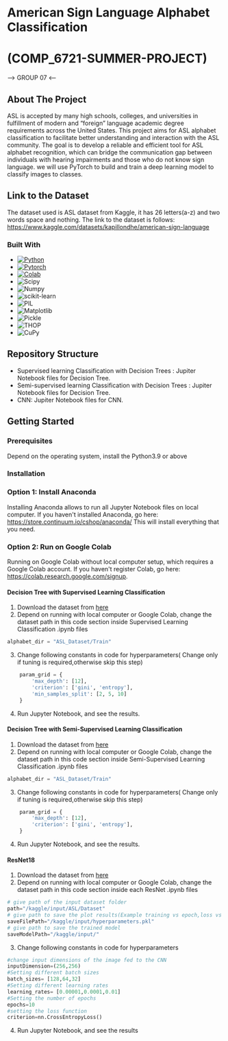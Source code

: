 # American Sign Language Alphabet Classification
# (COMP_6721-SUMMER-PROJECT)

--> GROUP 07 <--

## About The Project
ASL is accepted by many high schools, colleges, and universities in fulfillment of modern and “foreign” language academic degree requirements across the United States. This project aims for ASL alphabet classification to facilitate better understanding and interaction with the ASL community. The goal is to develop a reliable and efficient tool for ASL alphabet recognition, which can bridge the communication gap between individuals with hearing impairments and those who do not know sign language. we will use PyTorch to build and train a deep learning model to classify images to classes.

## Link to the Dataset

The dataset used is ASL dataset from Kaggle, it has 26 letters(a-z) and two words space and nothing. The link to the dataset is follows:
https://www.kaggle.com/datasets/kapillondhe/american-sign-language



### Built With
* [![Python][Python]][Python-url]
* [![Pytorch][Pytorch]][Pytorch-url]
* [![Colab][Colab]][Colab-url]
* ![Scipy][Scipy]
* ![Numpy][Numpy]
* ![scikit-learn][scikit-learn]
* ![PIL][PIL]
* ![Matplotlib][Matplotlib]
* ![Pickle][Pickle]
* ![THOP][THOP]
* ![CuPy][CuPy]

## Repository Structure
* Supervised learning Classification with Decision Trees : Jupiter Notebook files for Decision Tree.
* Semi-supervised learning Classification with Decision Trees : Jupiter Notebook files for Decision Tree. 
* CNN: Jupiter Notebook files for CNN.

<!-- GETTING STARTED -->
## Getting Started
### Prerequisites
Depend on the operating system, install the Python3.9 or above

### Installation

### Option 1: Install Anaconda
Installing Anaconda allows to run all Jupyter Notebook files on local computer. If you haven't installed Anaconda, go here: https://store.continuum.io/cshop/anaconda/ This will install everything that you need.

### Option 2: Run on Google Colab
Running on Google Colab without local computer setup, which requires a Google Colab account. If you haven't register Colab, go here: https://colab.research.google.com/signup.

#### Decision Tree with Supervised Learning Classification
1. Download the dataset from [here](https://www.kaggle.com/datasets/kapillondhe/american-sign-language)
2. Depend on running with local computer or Google Colab, change the dataset path in this code section inside Supervised Learning Classification .ipynb files
```python
alphabet_dir = "ASL_Dataset/Train"
```
3. Change following constants in code for hyperparameters( Change only if tuning is required,otherwise skip this step)
```python
    param_grid = {
        'max_depth': [12],
        'criterion': ['gini', 'entropy'],
        'min_samples_split': [2, 5, 10]
    }
```
4. Run Jupyter Notebook, and see the results.

#### Decision Tree with Semi-Supervised Learning Classification
1. Download the dataset from [here](https://www.kaggle.com/datasets/kapillondhe/american-sign-language)
2. Depend on running with local computer or Google Colab, change the dataset path in this code section inside Semi-Supervised Learning Classification .ipynb files
```python
alphabet_dir = "ASL_Dataset/Train"
```
3. Change following constants in code for hyperparameters( Change only if tuning is required,otherwise skip this step)
```python
    param_grid = {
        'max_depth': [12],
        'criterion': ['gini', 'entropy'],
    }
```
4. Run Jupyter Notebook, and see the results.

#### ResNet18
1. Download the dataset from [here](https://www.kaggle.com/datasets/kapillondhe/american-sign-language)
2. Depend on running with local computer or Google Colab, change the dataset path in this code section inside each ResNet .ipynb files
```python
# give path of the input dataset folder
path="/kaggle/input/ASL/Dataset"
# give path to save the plot results(Example training vs epoch,loss vs steps,etc)
saveFilePath="/kaggle/input/hyperparameters.pkl"
# give path to save the trained model
saveModelPath="/kaggle/input/"
```
3. Change following constants in code for hyperparameters
```python
#change input dimensions of the image fed to the CNN
inputDimension=(256,256)
#Setting different batch sizes
batch_sizes= [128,64,32]
#Setting different learning rates
learning_rates= [0.00001,0.0001,0.01]
#Setting the number of epochs
epochs=10
#setting the loss function
criterion=nn.CrossEntropyLoss()
``` 
4. Run Jupyter Notebook, and see the results

<!-- MARKDOWN LINKS & IMAGES -->
<!-- https://www.markdownguide.org/basic-syntax/#reference-style-links -->
[Python]: https://img.shields.io/badge/Python-3.9-3776AB.svg?style=flat&logo=python&logoColor=white
[Python-url]: https://www.python.org/
[Pytorch]: https://img.shields.io/badge/PyTorch-%23EE4C2C.svg?style=for-the-badge&logo=PyTorch&logoColor=white
[Pytorch-url]: https://pytorch.org/
[Colab]:https://colab.research.google.com/assets/colab-badge.svg
[Colab-url]: https://colab.research.google.com/notebooks/intro.ipynb
[Matplotlib]: https://img.shields.io/badge/Matplotlib-%23ffffff.svg?style=for-the-badge&logo=Matplotlib&logoColor=black
[Numpy]: https://img.shields.io/badge/Numpy-%23ffffff.svg?style=for-the-badge&logo=Matplotlib&logoColor=black
[Scipy]: https://img.shields.io/badge/Scipy-%23ffffff.svg?style=for-the-badge&logo=Matplotlib&logoColor=black
[scikit-learn]: https://img.shields.io/badge/scikit-learn-%23ffffff.svg?style=for-the-badge&logo=Matplotlib&logoColor=black
[PIL]: https://img.shields.io/badge/PIL-%23ffffff.svg?style=for-the-badge&logo=Matplotlib&logoColor=black
[Pickle]: https://img.shields.io/badge/Pickle-%23ffffff.svg?style=for-the-badge&logo=Matplotlib&logoColor=black
[THOP]: https://img.shields.io/badge/THOP-%23ffffff.svg?style=for-the-badge&logo=Matplotlib&logoColor=black
[CuPy]: https://img.shields.io/badge/CuPy-%23ffffff.svg?style=for-the-badge&logo=Python&logoColor=black
